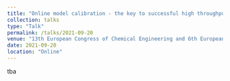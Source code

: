 ```yaml
---
title: "Online model calibration - the key to successful high throughput bioprocess automation"
collection: talks
type: "Talk"
permalink: /talks/2021-09-20
venue: "13th European Congress of Chemical Engineering and 6th European Congress of Applied Biotechnology"
date: 2021-09-20
location: "Online"
---
```


tba
